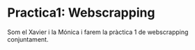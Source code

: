 # Practica1: Webscrapping

Som el Xavier i la Mónica i farem la pràctica 1 de webscrapping conjuntament.
